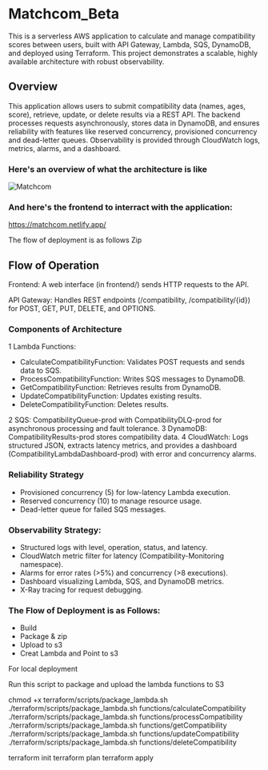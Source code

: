 # Matchcom_Beta

This is a serverless AWS application to calculate and manage compatibility scores between users, built with API Gateway, Lambda, SQS, DynamoDB, and deployed using Terraform. This project demonstrates a scalable, highly available architecture with robust observability.

## Overview

This application allows users to submit compatibility data (names, ages, score), retrieve, update, or delete results via a REST API. The backend processes requests asynchronously, stores data in DynamoDB, and ensures reliability with features like reserved concurrency, provisioned concurrency and dead-letter queues. Observability is provided through CloudWatch logs, metrics, alarms, and a dashboard.

### Here's an overview of what the architecture is like

![Matchcom](https://github.com/user-attachments/assets/929ba89a-272c-4323-b84f-a0315f7f20f3)



### And here's the frontend to interract with the application:
https://matchcom.netlify.app/ 

The flow of deployment is as follows
Zip


## Flow of Operation

Frontend: A web interface (in frontend/) sends HTTP requests to the API.

API Gateway: Handles REST endpoints (/compatibility, /compatibility/{id}) for POST, GET, PUT, DELETE, and OPTIONS.

### Components of Architecture
1 Lambda Functions:
  - CalculateCompatibilityFunction: Validates POST requests and sends data to SQS.
  - ProcessCompatibilityFunction: Writes SQS messages to DynamoDB.
  - GetCompatibilityFunction: Retrieves results from DynamoDB.
  - UpdateCompatibilityFunction: Updates existing results.
  - DeleteCompatibilityFunction: Deletes results.

2 SQS: CompatibilityQueue-prod with CompatibilityDLQ-prod for asynchronous processing and fault tolerance.
3 DynamoDB: CompatibilityResults-prod stores compatibility data.
4 CloudWatch: Logs structured JSON, extracts latency metrics, and provides a dashboard (CompatibilityLambdaDashboard-prod) with error and concurrency alarms.


### Reliability Strategy
- Provisioned concurrency (5) for low-latency Lambda execution.
- Reserved concurrency (10) to manage resource usage.
- Dead-letter queue for failed SQS messages.

### Observability Strategy:
- Structured logs with level, operation, status, and latency.
- CloudWatch metric filter for latency (Compatibility-Monitoring namespace).
- Alarms for error rates (>5%) and concurrency (>8 executions).
- Dashboard visualizing Lambda, SQS, and DynamoDB metrics.
- X-Ray tracing for request debugging.


### The Flow of Deployment is as Follows:
- Build
- Package & zip
- Upload to s3
- Creat Lambda and Point to s3



For local deployment

Run this script to package and upload the lambda functions to S3

chmod +x terraform/scripts/package_lambda.sh
./terraform/scripts/package_lambda.sh functions/calculateCompatibility
./terraform/scripts/package_lambda.sh functions/processCompatibility
./terraform/scripts/package_lambda.sh functions/getCompatibility
./terraform/scripts/package_lambda.sh functions/updateCompatibility
./terraform/scripts/package_lambda.sh functions/deleteCompatibility

terraform init
terraform plan
terraform apply
